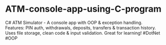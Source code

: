 # ATM-console-app-using-C-program
C# ATM Simulator - A console app with OOP &amp; exception handling. Features: PIN auth, withdrawals, deposits, transfers &amp; transaction history. Uses file storage, clean code &amp; input validation. Great for learning! #DotNet #OOP
